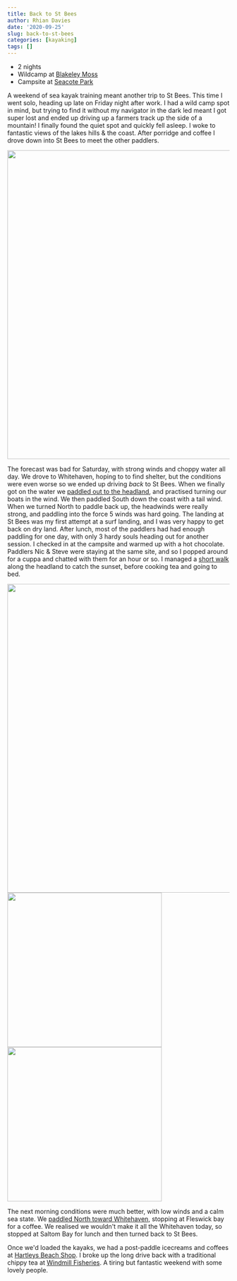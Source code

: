 ```yaml
---
title: Back to St Bees
author: Rhian Davies
date: '2020-09-25'
slug: back-to-st-bees
categories: [kayaking]
tags: []
---
```


* 2 nights
* Wildcamp at [Blakeley Moss](https://www.google.com/maps/@54.5129152,-3.4537116,17z)
* Campsite at [Seacote Park](https://www.google.com/maps/place/Seacote+park+Touring+pitches./@54.4884509,-3.6021604,15.7z/data=!4m5!3m4!1s0x486331186a982c63:0xf180d92feb2fcda!8m2!3d54.491332!4d-3.6075812)

A weekend of sea kayak training meant another trip to St Bees. This time I went solo, heading up late on Friday night after work. I had a wild camp spot in mind, but trying to find it without my navigator in the dark led meant I got super lost and ended up driving up a farmers track up the side of a mountain! I finally found the quiet spot and quickly fell asleep. I woke to fantastic views of the lakes hills & the coast. After porridge and coffee I drove down into St Bees to meet the other paddlers. 

<img src="https://bit.ly/3sYBfWH" width="700">

The forecast was bad for Saturday, with strong winds and choppy water all day. We drove to Whitehaven, hoping to to find shelter, but the conditions were even worse so we ended up driving *back* to St Bees. When we finally got on the water we [paddled out to the headland](https://www.strava.com/activities/4116075670), and practised turning our boats in the wind. We then paddled South down the coast with a tail wind. When we turned North to paddle back up, the headwinds were really strong, and paddling into the force 5 winds was hard going. The landing at St Bees was my first attempt at a surf landing, and I was very happy to get back on dry land. After lunch, most of the paddlers had had enough paddling for one day, with only 3 hardy souls heading out for another session. I checked in at the campsite and warmed up with a hot chocolate. Paddlers Nic & Steve were staying at the same site, and so I popped around for a cuppa and chatted with them for an hour or so. I managed a [short walk](https://www.strava.com/activities/4116076240) along the headland to catch the sunset, before cooking tea and going to bed. 

<img src="https://bit.ly/3bnsfoh" width="700">
<img src="https://bit.ly/2Oqxqee" width="350"><img src="https://bit.ly/38gCR6u" width="350">

The next morning conditions were much better, with low winds and a calm sea state. We [paddled North toward Whitehaven](https://www.strava.com/activities/4121217732), stopping at Fleswick bay for a coffee. We realised we wouldn't make it all the Whitehaven today, so stopped at Saltom Bay for lunch and then turned back to St Bees. 

Once we'd loaded the kayaks, we had a post-paddle icecreams and coffees at [Hartleys Beach Shop](https://www.google.com/maps/place/Hartleys+Beach+Shop/@54.4877073,-3.5987851,16.54z/data=!4m5!3m4!1s0x0:0xa2dc8ece84a8705d!8m2!3d54.4898162!4d-3.6042935). I broke up the long drive back with a traditional chippy tea at [Windmill Fisheries](https://www.google.com/maps/place/Windmill+Fisheries/@54.6597732,-3.3560326,16.7z/data=!4m5!3m4!1s0x0:0x20fb529f2f176880!8m2!3d54.6607379!4d-3.3537727). A tiring but fantastic weekend with some lovely people.